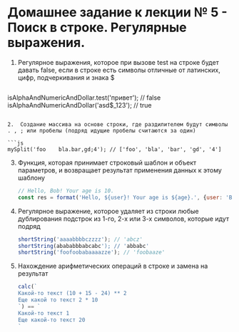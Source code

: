 # Домашнее задание к лекции № 5 - Поиск в строке. Регулярные выражения.

1. Регулярное выражения, которое при вызове test на строке будет давать false,
   если в строке есть символы отличные от латинских, цифр, подчеркивания и знака $

   ```js
  isAlphaAndNumericAndDollar.test('привет'); // false
  isAlphaAndNumericAndDollar('asd$_123'); // true
   ```

2.  Создание массива на основе строки, где раздилителем будут символы . , ; или пробелы (подряд идущие пробелы считаются за один)

   ```js
   mySplit('foo    bla.bar,gd;4'); // ['foo', 'bla', 'bar', 'gd', '4']
   ```

3. Функция, которая принимает строковый шаблон и объект параметров, и возвращает результат применения данных к этому шаблону

   ```js
   // Hello, Bob! Your age is 10.
   const res = format('Hello, ${user}! Your age is ${age}.', {user: 'Bob', age: 10});
   ```

4. Регулярное выражение, которое удаляет из строки любые дублирования подстрок из 1-го, 2-х или 3-х символов, которые идут подряд

   ```js
   shortString('aaaabbbbczzzz'); // 'abcz'
   shortString(abababbbabcabc'); // 'abbabc'
   shortString('foofoobabaaaazze'); // 'foobaaze'
   ```

5. Нахождение арифметических операций в строке и замена на результат

   ```js
   calc(`
   Какой-то текст (10 + 15 - 24) ** 2
   Еще какой то текст 2 * 10
   `) == `
   Какой-то текст 1
   Еще какой-то текст 20
   `
   ```

